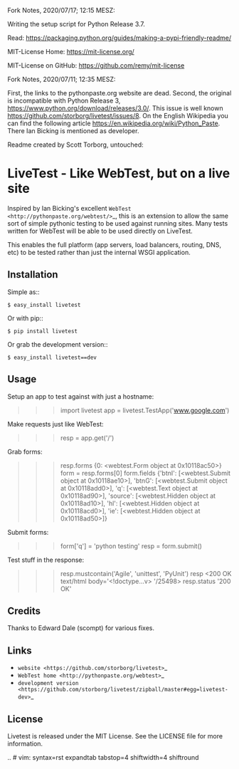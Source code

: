 Fork Notes, 2020/07/17; 12:15 MESZ:

Writing the setup script for Python Release 3.7.

Read: https://packaging.python.org/guides/making-a-pypi-friendly-readme/

MIT-License Home: https://mit-license.org/

MIT-License on GitHub: https://github.com/remy/mit-license


Fork Notes, 2020/07/11; 12:35 MESZ:

First, the links to the pythonpaste.org website are dead. Second, the original is incompatible with Python Release 3, https://www.python.org/download/releases/3.0/. This issue is well known https://github.com/storborg/livetest/issues/8. On the English Wikipedia you can find the following article https://en.wikipedia.org/wiki/Python_Paste. There Ian Bicking is mentioned as developer.

Readme created by Scott Torborg, untouched:

LiveTest - Like WebTest, but on a live site
===========================================

Inspired by Ian Bicking's excellent `WebTest <http://pythonpaste.org/webtest/>`_, this is an extension to allow the same sort of simple pythonic testing to be used against running sites. Many tests written for WebTest will be able to be used directly on LiveTest.

This enables the full platform (app servers, load balancers, routing, DNS, etc) to be tested rather than just the internal WSGI application.

Installation
------------

Simple as::

    $ easy_install livetest

Or with pip::

    $ pip install livetest

Or grab the development version::

    $ easy_install livetest==dev


Usage
-----

Setup an app to test against with just a hostname:

>>> import livetest
>>> app = livetest.TestApp('www.google.com')

Make requests just like WebTest:

>>> resp = app.get('/')

Grab forms:

>>> resp.forms
{0: <webtest.Form object at 0x10118ac50>}
>>> form = resp.forms[0]
>>> form.fields
{'btnI': [<webtest.Submit object at 0x10118ae10>],
 'btnG': [<webtest.Submit object at 0x10118add0>],
 'q': [<webtest.Text object at 0x10118ad90>],
 'source': [<webtest.Hidden object at 0x10118ad10>],
 'hl': [<webtest.Hidden object at 0x10118acd0>],
 'ie': [<webtest.Hidden object at 0x10118ad50>]}

Submit forms:

>>> form['q'] = 'python testing'
>>> resp = form.submit()

Test stuff in the response:

>>> resp.mustcontain('Agile', 'unittest', 'PyUnit')
>>> resp
<200 OK text/html body='<!doctype...v>  '/25498>
>>> resp.status
'200 OK'


Credits
-------
Thanks to Edward Dale (scompt) for various fixes.


Links
-----
* `website <https://github.com/storborg/livetest>`_
* `WebTest home <http://pythonpaste.org/webtest>`_
* `development version <https://github.com/storborg/livetest/zipball/master#egg=livetest-dev>`_


License
-------

Livetest is released under the MIT License. See the LICENSE file for more information.


.. # vim: syntax=rst expandtab tabstop=4 shiftwidth=4 shiftround
